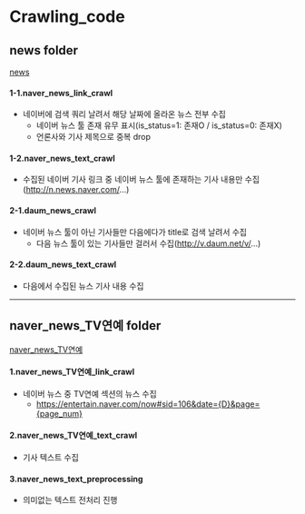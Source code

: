# Crawling_code


## news folder

[news](https://github.com/eunkk01/Crawling_code/tree/main/news)

#### 1-1.naver_news_link_crawl

- 네이버에 검색 쿼리 날려서 해당 날짜에 올라온 뉴스 전부 수집
  - 네이버 뉴스 툴 존재 유무 표시(is_status=1: 존재O / is_status=0: 존재X)
  - 언론사와 기사 제목으로 중복 drop


#### 1-2.naver_news_text_crawl

- 수집된 네이버 기사 링크 중 네이버 뉴스 툴에 존재하는 기사 내용만 수집(http://n.news.naver.com/...)


#### 2-1.daum_news_crawl

- 네이버 뉴스 툴이 아닌 기사들만 다음에다가 title로 검색 날려서 수집
  - 다음 뉴스 툴이 있는 기사들만 걸러서 수집(http://v.daum.net/v/...)


#### 2-2.daum_news_text_crawl

- 다음에서 수집된 뉴스 기사 내용 수집


-----------


## naver_news_TV연예 folder

[naver_news_TV연예](https://github.com/eunkk01/Crawling_code/tree/main/naver_news_TV%E1%84%8B%E1%85%A7%E1%86%AB%E1%84%8B%E1%85%A8)

#### 1.naver_news_TV연예_link_crawl

- 네이버 뉴스 중 TV연예 섹션의 뉴스 수집
  - https://entertain.naver.com/now#sid=106&date={D}&page={page_num}


#### 2.naver_news_TV연예_text_crawl

- 기사 텍스트 수집


#### 3.naver_news_text_preprocessing

- 의미없는 텍스트 전처리 진행
